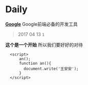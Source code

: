 # Daily

**[Google][1]** Google前端必备的开发工具

> 2017 04 13 `1` 

**这个是一个开始** 所以我们要好好的对待

```
  <script>
      an();
      function an(){
        document.write('王安安');
      }
  </script>
```





[1]:http://www.google.com
